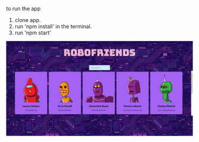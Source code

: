 to run the app
1. clone app.
2. run 'npm install' in the terminal.
3. run 'npm start'

![preview image](./public/preview.png)